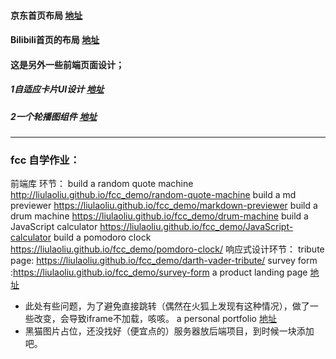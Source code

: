 #### 京东首页布局 [地址](https://liulaoliu.github.io/layout/jd)<br/>
#### Bilibili首页的布局 [地址](https://liulaoliu.github.io/layout/bilibili/)<br>
#### 这是另外一些前端页面设计；<br/>
##### 1自适应卡片UI设计 [地址](https://liulaoliu.github.io/layout/Bilibili_demonstration/responsive%20card/)<br/>
##### 2一个轮播图组件 [地址](https://liulaoliu.github.io/layout/carousel%20component/)<br/>
***
### fcc 自学作业：
前端库 环节：
build a random quote machine http://liulaoliu.github.io/fcc_demo/random-quote-machine
build a md previewer https://liulaoliu.github.io/fcc_demo/markdown-previewer
build a drum machine https://liulaoliu.github.io/fcc_demo/drum-machine
build a JavaScript calculator https://liulaoliu.github.io/fcc_demo/JavaScript-calculator
build a pomodoro clock https://liulaoliu.github.io/fcc_demo/pomdoro-clock/
响应式设计环节：
tribute page: https://liulaoliu.github.io/fcc_demo/darth-vader-tribute/
survey form :https://liulaoliu.github.io/fcc_demo/survey-form
a product landing page [地址](https://liulaoliu.github.io/fcc_demo/Product-Landing-Page)  
- 此处有些问题，为了避免直接跳转（偶然在火狐上发现有这种情况），做了一些改变，会导致iframe不加载，咳咳。
a personal portfolio [地址](https://liulaoliu.github.io/fcc_demo/portfolio)
- 黑猫图片占位，还没找好（便宜点的）服务器放后端项目，到时候一块添加吧。
